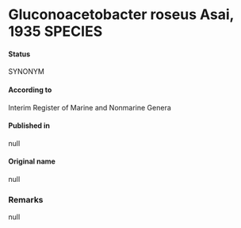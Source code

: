 # Gluconoacetobacter roseus Asai, 1935 SPECIES

#### Status
SYNONYM

#### According to
Interim Register of Marine and Nonmarine Genera

#### Published in
null

#### Original name
null

### Remarks
null